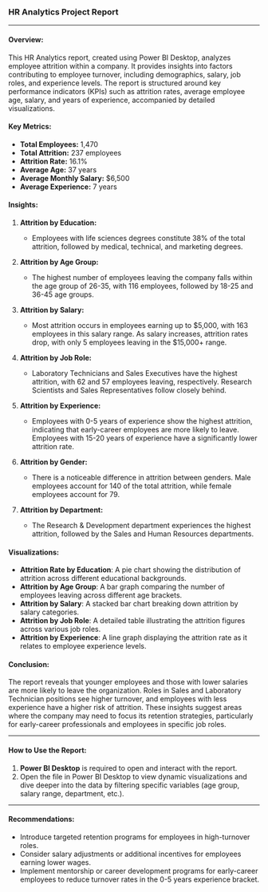 ### HR Analytics Project Report

---

#### Overview:
This HR Analytics report, created using Power BI Desktop, analyzes employee attrition within a company. It provides insights into factors contributing to employee turnover, including demographics, salary, job roles, and experience levels. The report is structured around key performance indicators (KPIs) such as attrition rates, average employee age, salary, and years of experience, accompanied by detailed visualizations.

#### Key Metrics:
- **Total Employees:** 1,470
- **Total Attrition:** 237 employees
- **Attrition Rate:** 16.1%
- **Average Age:** 37 years
- **Average Monthly Salary:** $6,500
- **Average Experience:** 7 years

#### Insights:
1. **Attrition by Education:**
   - Employees with life sciences degrees constitute 38% of the total attrition, followed by medical, technical, and marketing degrees.
  
2. **Attrition by Age Group:**
   - The highest number of employees leaving the company falls within the age group of 26-35, with 116 employees, followed by 18-25 and 36-45 age groups.

3. **Attrition by Salary:**
   - Most attrition occurs in employees earning up to $5,000, with 163 employees in this salary range. As salary increases, attrition rates drop, with only 5 employees leaving in the $15,000+ range.
  
4. **Attrition by Job Role:**
   - Laboratory Technicians and Sales Executives have the highest attrition, with 62 and 57 employees leaving, respectively. Research Scientists and Sales Representatives follow closely behind.

5. **Attrition by Experience:**
   - Employees with 0-5 years of experience show the highest attrition, indicating that early-career employees are more likely to leave. Employees with 15-20 years of experience have a significantly lower attrition rate.

6. **Attrition by Gender:**
   - There is a noticeable difference in attrition between genders. Male employees account for 140 of the total attrition, while female employees account for 79.

7. **Attrition by Department:**
   - The Research & Development department experiences the highest attrition, followed by the Sales and Human Resources departments.

#### Visualizations:
- **Attrition Rate by Education**: A pie chart showing the distribution of attrition across different educational backgrounds.
- **Attrition by Age Group**: A bar graph comparing the number of employees leaving across different age brackets.
- **Attrition by Salary**: A stacked bar chart breaking down attrition by salary categories.
- **Attrition by Job Role**: A detailed table illustrating the attrition figures across various job roles.
- **Attrition by Experience**: A line graph displaying the attrition rate as it relates to employee experience levels.

#### Conclusion:
The report reveals that younger employees and those with lower salaries are more likely to leave the organization. Roles in Sales and Laboratory Technician positions see higher turnover, and employees with less experience have a higher risk of attrition. These insights suggest areas where the company may need to focus its retention strategies, particularly for early-career professionals and employees in specific job roles.

---

#### How to Use the Report:
1. **Power BI Desktop** is required to open and interact with the report.
2. Open the file in Power BI Desktop to view dynamic visualizations and dive deeper into the data by filtering specific variables (age group, salary range, department, etc.).

---

#### Recommendations:
- Introduce targeted retention programs for employees in high-turnover roles.
- Consider salary adjustments or additional incentives for employees earning lower wages.
- Implement mentorship or career development programs for early-career employees to reduce turnover rates in the 0-5 years experience bracket.


